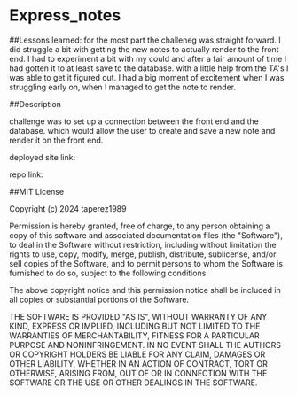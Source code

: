 # Express_notes

##Lessons learned:
for the most part the challeneg was straight forward. I did struggle a bit with getting the new notes to actually render to the front end. I had to experiment a bit with my could and after a fair amount of time I had gotten it to at least save to the database. with a little help from the TA's I was able to get it figured out. I had a big moment of excitement when I was struggling early on, when I managed to get the note to render.


##Description

challenge was to set up a connection between the front end and the database. which would allow the user to create and save a new note and render it on the front end.

deployed site link: 

repo link: 

##MIT License

Copyright (c) 2024 taperez1989

Permission is hereby granted, free of charge, to any person obtaining a copy of this software and associated documentation files (the "Software"), to deal in the Software without restriction, including without limitation the rights to use, copy, modify, merge, publish, distribute, sublicense, and/or sell copies of the Software, and to permit persons to whom the Software is furnished to do so, subject to the following conditions:

The above copyright notice and this permission notice shall be included in all copies or substantial portions of the Software.

THE SOFTWARE IS PROVIDED "AS IS", WITHOUT WARRANTY OF ANY KIND, EXPRESS OR IMPLIED, INCLUDING BUT NOT LIMITED TO THE WARRANTIES OF MERCHANTABILITY, FITNESS FOR A PARTICULAR PURPOSE AND NONINFRINGEMENT. IN NO EVENT SHALL THE AUTHORS OR COPYRIGHT HOLDERS BE LIABLE FOR ANY CLAIM, DAMAGES OR OTHER LIABILITY, WHETHER IN AN ACTION OF CONTRACT, TORT OR OTHERWISE, ARISING FROM, OUT OF OR IN CONNECTION WITH THE SOFTWARE OR THE USE OR OTHER DEALINGS IN THE SOFTWARE.
